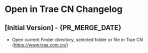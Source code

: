 # Open in Trae CN Changelog

## [Initial Version] - {PR_MERGE_DATE}

- Open current Finder directory, selected folder or file in Trae CN (https://www.trae.com.cn/)
